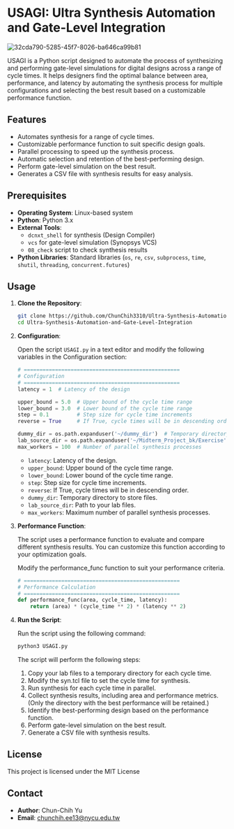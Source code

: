 # USAGI: Ultra Synthesis Automation and Gate-Level Integration

![32cda790-5285-45f7-8026-ba646ca99b81](https://github.com/user-attachments/assets/2b183679-7abd-42a3-a03a-2cda48350568)

USAGI is a Python script designed to automate the process of synthesizing and performing gate-level simulations for digital designs across a range of cycle times. It helps designers find the optimal balance between area, performance, and latency by automating the synthesis process for multiple configurations and selecting the best result based on a customizable performance function.

## Features

- Automates synthesis for a range of cycle times.
- Customizable performance function to suit specific design goals.
- Parallel processing to speed up the synthesis process.
- Automatic selection and retention of the best-performing design.
- Perform gate-level simulation on the best result.
- Generates a CSV file with synthesis results for easy analysis.

## Prerequisites

- **Operating System**: Linux-based system
- **Python**: Python 3.x
- **External Tools**:
  - `dcnxt_shell` for synthesis (Design Compiler)
  - `vcs` for gate-level simulation (Synopsys VCS)
  - `08_check` script to check synthesis results
- **Python Libraries**: Standard libraries (`os`, `re`, `csv`, `subprocess`, `time`, `shutil`, `threading`, `concurrent.futures`)

## Usage

1. **Clone the Repository**:

    ```bash
    git clone https://github.com/ChunChih3310/Ultra-Synthesis-Automation-and-Gate-Level-Integration.git
    cd Ultra-Synthesis-Automation-and-Gate-Level-Integration
    ```

2. **Configuration**:

    Open the script `USAGI.py` in a text editor and modify the following variables in the Configuration section:

    ```python
    # ==================================================
    # Configuration
    # ==================================================
    latency = 1  # Latency of the design

    upper_bound = 5.0  # Upper bound of the cycle time range
    lower_bound = 3.0  # Lower bound of the cycle time range
    step = 0.1         # Step size for cycle time increments
    reverse = True     # If True, cycle times will be in descending order

    dummy_dir = os.path.expanduser('~/dummy_dir')  # Temporary directory to store files
    lab_source_dir = os.path.expanduser('~/Midterm_Project_bk/Exercise')  # Path to your lab files
    max_workers = 100  # Number of parallel synthesis processes
    ```

    - `latency`: Latency of the design.
    - `upper_bound`: Upper bound of the cycle time range.
    - `lower_bound`: Lower bound of the cycle time range.
    - `step`: Step size for cycle time increments.
    - `reverse`: If True, cycle times will be in descending order.
    - `dummy_dir`: Temporary directory to store files.
    - `lab_source_dir`: Path to your lab files.
    - `max_workers`: Maximum number of parallel synthesis processes.

3. **Performance Function**:

    The script uses a performance function to evaluate and compare different synthesis results. You can customize this function according to your optimization goals.

    Modify the performance_func function to suit your performance criteria. 
    ```python
    # ==================================================
    # Performance Calculation
    # ==================================================
    def performance_func(area, cycle_time, latency):
        return (area) * (cycle_time ** 2) * (latency ** 2)
    ```

4. **Run the Script**:

    Run the script using the following command:

    ```bash
    python3 USAGI.py
    ```

    The script will perform the following steps:
    1. Copy your lab files to a temporary directory for each cycle time.
    2. Modify the syn.tcl file to set the cycle time for synthesis.
    3. Run synthesis for each cycle time in parallel.
    4. Collect synthesis results, including area and performance metrics. (Only the directory with the best performance will be retained.)
    5. Identify the best-performing design based on the performance function.
    6. Perform gate-level simulation on the best result.
    7. Generate a CSV file with synthesis results.

## License
This project is licensed under the MIT License 

## Contact

- **Author**: Chun-Chih Yu
- **Email**: [chunchih.ee13@nycu.edu.tw](mailto:chunchih.ee13@nycu.edu.tw)
